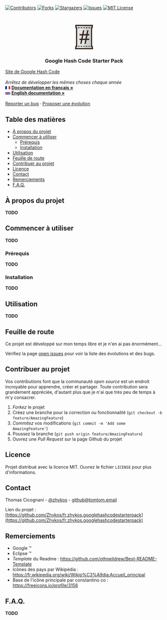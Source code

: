 [![Contributors][contributors-shield]][contributors-url]
[![Forks][forks-shield]][forks-url]
[![Stargazers][stars-shield]][stars-url]
[![Issues][issues-shield]][issues-url]
[![MIT License][license-shield]][license-url]



<!-- PROJECT LOGO -->
<br />
<p align="center">
  <a href="https://github.com/Zhykos/fr.zhykos.googlehashcodestarterpack">
    <img src="../doc/images/main-icon.png" alt="Logo" width="80" height="80" />
  </a>

  <h3 align="center">Google Hash Code Starter Pack</h3>

  <p align="center">

   <a href="https://codingcompetitions.withgoogle.com/hashcode">Site de Google Hash Code</a>
   <br />
   <br />
   <i>Arrêtez de développer les mêmes choses chaque année</i>
    <br />
    <img src="../doc/images/france.png" alt="France" width="16" /> <a href="https://github.com/Zhykos/fr.zhykos.googlehashcodestarterpack/blob/main/doc/README.french.md"><strong>Documentation en français »</strong></a>
    <br />
    <img src="../doc/images/uk.png" alt="English" width="16" /> <a href="https://github.com/Zhykos/fr.zhykos.googlehashcodestarterpack/blob/main/README.md"><strong>English documentation »</strong></a>
    <br />
    <br />
    <a href="https://github.com/Zhykos/fr.zhykos.googlehashcodestarterpack/issues">Reporter un bug</a>
    ·
    <a href="https://github.com/Zhykos/fr.zhykos.googlehashcodestarterpack/issues">Proposer une évolution</a>
  </p>
</p>

<!-- TABLE OF CONTENTS -->
## Table des matières

* [À propos du projet](#à-propos-du-projet)
* [Commencer à utiliser](#commencer-à-utiliser)
  * [Prérequis](#prérequis)
  * [Installation](#installation)
* [Utilisation](#utilisation)
* [Feuille de route](#feuille-de-route)
* [Contribuer au projet](#contribuer-au-projet)
* [Licence](#licence)
* [Contact](#contact)
* [Remerciements](#remerciements)
* [F.A.Q.](#faq)

<!-- ABOUT THE PROJECT -->
## À propos du projet

**TODO**

<!-- GETTING STARTED -->
## Commencer à utiliser

**TODO**

### Prérequis

**TODO**

### Installation

**TODO**

<!-- USAGE EXAMPLES -->
## Utilisation

**TODO**

<!-- ROADMAP -->
## Feuille de route

Ce projet est développé sur mon temps libre et je n'en ai pas énormément...

Vérifiez la page [open issues](https://github.com/Zhykos/fr.zhykos.videocustomfeed/issues) pour voir la liste des évolutions et des bugs.

<!-- CONTRIBUTING -->
## Contribuer au projet

Vos contributions font que la communauté *open source* est un endroit incroyable pour apprendre, créer et partager. Toute contribution sera grandement appréciée, d'autant plus que je n'ai que très peu de temps à m'y consacrer.

1. *Forkez* le projet
2. Créez une branche pour la correction ou fonctionnalité (`git checkout -b feature/AmazingFeature`)
3. *Commitez* vos modifications (`git commit -m 'Add some AmazingFeature'`)
4. Poussez la branche (`git push origin feature/AmazingFeature`)
5. Ouvrez une *Pull Request* sur la page Github du projet

<!-- LICENSE -->
## Licence

Projet distribué avec la licence MIT. Ouvrez le fichier `LICENSE` pour plus d'informations.

<!-- CONTACT -->
## Contact

Thomas Cicognani - [@zhykos](https://twitter.com/zhykos) - github@tomtom.email

Lien du projet : [https://github.com/Zhykos/fr.zhykos.googlehashcodestarterpack](https://github.com/Zhykos/fr.zhykos.googlehashcodestarterpack)

<!-- ACKNOWLEDGEMENTS -->
## Remerciements

* Google ™
* Eclipse ™
* *Template* du Readme : https://github.com/othneildrew/Best-README-Template
* Icônes des pays par Wikipédia : https://fr.wikipedia.org/wiki/Wikip%C3%A9dia:Accueil_principal
* Base de l'icône principale par constantino co : https://freeicons.io/profile/3156

## F.A.Q.

**TODO**


<!-- MARKDOWN LINKS & IMAGES -->
<!-- https://www.markdownguide.org/basic-syntax/#reference-style-links -->
[contributors-shield]: https://img.shields.io/github/contributors/Zhykos/fr.zhykos.googlehashcodestarterpack.svg?style=flat-square
[contributors-url]: https://github.com/Zhykos/fr.zhykos.googlehashcodestarterpack/graphs/contributors
[forks-shield]: https://img.shields.io/github/forks/Zhykos/fr.zhykos.googlehashcodestarterpack.svg?style=flat-square
[forks-url]: https://github.com/Zhykos/fr.zhykos.googlehashcodestarterpack/network/members
[stars-shield]: https://img.shields.io/github/stars/Zhykos/fr.zhykos.googlehashcodestarterpack.svg?style=flat-square
[stars-url]: https://github.com/Zhykos/fr.zhykos.googlehashcodestarterpack/stargazers
[issues-shield]: https://img.shields.io/github/issues/Zhykos/fr.zhykos.googlehashcodestarterpack.svg?style=flat-square
[issues-url]: https://github.com/Zhykos/fr.zhykos.googlehashcodestarterpack/issues
[license-shield]: https://img.shields.io/github/license/Zhykos/fr.zhykos.googlehashcodestarterpack.svg?style=flat-square
[license-url]: https://github.com/Zhykos/fr.zhykos.googlehashcodestarterpack/blob/master/LICENSE.txt